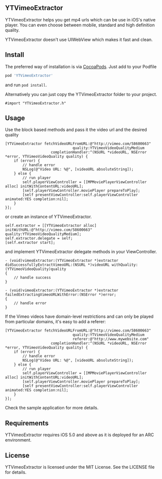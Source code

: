 ## YTVimeoExtractor

YTVimeoExtractor helps you get mp4 urls which can be use in iOS's native player. You can even choose between mobile, standard and high definition quality.

YTVimeoExtractor doesn't use UIWebView which makes it fast and clean.

## Install

The preferred way of installation is via [CocoaPods](http://cocoapods.org). Just add to your Podfile

```ruby
pod 'YTVimeoExtractor'
```

and run `pod install`.

Alternatively you can just copy the YTVimeoExtractor folder to your project.

```objc
#import "YTVimeoExtractor.h"
```

## Usage

Use the block based methods and pass it the video url and the desired quality

```objc
[YTVimeoExtractor fetchVideoURLFromURL:@"http://vimeo.com/58600663"
                               quality:YTVimeoVideoQualityMedium
                     completionHandler:^(NSURL *videoURL, NSError *error, YTVimeoVideoQuality quality) {
    if (error) {
    	// handle error
    	NSLog(@"Video URL: %@", [videoURL absoluteString]);
	} else {
		// run player
		self.playerViewController = [[MPMoviePlayerViewController alloc] initWithContentURL:videoURL];
    	[self.playerViewController.moviePlayer prepareToPlay];
    	[self presentViewController:self.playerViewController animated:YES completion:nil];
	}
}];
```

or create an instance of YTVimeoExtractor.

```objc
self.extractor = [[YTVimeoExtractor alloc] initWithURL:@"http://vimeo.com/58600663" quality:YTVimeoVideoQualityMedium];
self.extractor.delegate = self;
[self.extractor start];
```

and implement YTVimeoExtractor delegate methods in your ViewController.

```objc
- (void)vimeoExtractor:(YTVimeoExtractor *)extractor didSuccessfullyExtractVimeoURL:(NSURL *)videoURL withQuality:(YTVimeoVideoQuality)quality
{
    // handle success
}

- (void)vimeoExtractor:(YTVimeoExtractor *)extractor failedExtractingVimeoURLWithError:(NSError *)error;
{
    // handle error
}
```

If the Vimeo videos have domain-level restrictions and can only be played from particular domains, it's easy to add a referer:

```objc
[YTVimeoExtractor fetchVideoURLFromURL:@"http://vimeo.com/58600663"
                               quality:YTVimeoVideoQualityMedium
                               referer:@"http://www.mywebsite.com"
                     completionHandler:^(NSURL *videoURL, NSError *error, YTVimeoVideoQuality quality) {
    if (error) {
        // handle error
        NSLog(@"Video URL: %@", [videoURL absoluteString]);
    } else {
        // run player
        self.playerViewController = [[MPMoviePlayerViewController alloc] initWithContentURL:videoURL];
        [self.playerViewController.moviePlayer prepareToPlay];
        [self presentViewController:self.playerViewController animated:YES completion:nil];
    }
}];
```

Check the sample application for more details.

## Requirements

YTVimeoExtractor requires iOS 5.0 and above as it is deployed for an ARC environment.

## License

YTVimeoExtractor is licensed under the MIT License. See the LICENSE file for details.
